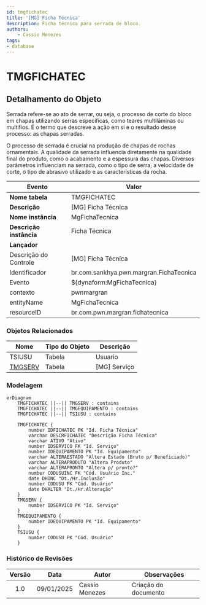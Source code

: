 ```yaml
---
id: tmgfichatec
title: '[MG] Ficha Técnica'
description: Ficha técnica para serrada de bloco.
authors:
    - Cassio Menezes
tags: 
- database
---
```

# TMGFICHATEC

## Detalhamento do Objeto

Serrada refere-se ao ato de serrar, ou seja, o processo de corte do bloco em chapas utilizando serras específicas, como teares multilâminas ou multifios. É o termo que descreve a ação em si e o resultado desse processo: as chapas serradas.

O processo de serrada é crucial na produção de chapas de rochas ornamentais. A qualidade da serrada influencia diretamente na qualidade final do produto, como o acabamento e a espessura das chapas. Diversos parâmetros influenciam na serrada, como o tipo de serra, a velocidade de corte, o tipo de abrasivo utilizado e as características da rocha.

| Evento | Valor |
|--|--|
| **Nome tabela** | TMGFICHATEC |
| **Descrição** | [MG] Ficha Técnica |
| **Nome instância** | MgFichaTecnica |
| **Descrição instância** | Ficha Técnica |
| **Lançador** |
| Descrição do Controle | [MG] Ficha Técnica |
| Identificador | br.com.sankhya.pwn.margran.FichaTecnica |
| Evento | ${dynaform:MgFichaTecnica} |
| contexto | pwnmargran |
| entityName | MgFichaTecnica |
| resourceID | br.com.pwn.margran.fichatecnica |

### Objetos Relacionados

| Nome | Tipo do Objeto | Descrição |
|--|--|--|
| TSIUSU | Tabela | Usuario |
| [TMGSERV](TMGSERV.md) | Tabela | [MG] Serviço |

### Modelagem

```mermaid
erDiagram
    TMGFICHATEC ||--|| TMGSERV : contains
    TMGFICHATEC ||--|| TMGEQUIPAMENTO : contains
    TMGFICHATEC ||--|| TSIUSU : contains

	TMGFICHATEC {
		number IDFICHATEC PK "Id. Ficha Técnica"
        varchar DESCRFICHATEC "Descrição Ficha Técnica"
        varchar ATIVO "Ativo"
        number IDSERVICO FK "Id. Serviço"
        number IDEQUIPAMENTO PK "Id. Equipamento"
        varchar ALTERAESTADO "Altera Estado (Bruto p/ Beneficiado)"
        varchar ALTERAPRODUTO "Altera Produto"
        varchar ALTERAPRONTO "Altera p/ pronto?"
        number CODUSUINC FK "Cód. Usuário Inc."
        date DHINC "Dt./Hr.Inclusão"
        number CODUSU FK "Cód. Usuário"
        date DHALTER "Dt./Hr.Alteração"
	}
	TMGSERV {
		number IDSERVICO PK "Id. Serviço"
	}
	TMGEQUIPAMENTO {
		number IDEQUIPAMENTO PK "Id. Equipamento"
	}
    TSIUSU {
        number CODUSU PK "Cód. Usuário"
    }
```

### Histórico de Revisões

| Versão | Data | Autor | Observações |
|:--:|:--:|--|--|
| 1.0 | 09/01/2025 | Cassio Menezes | Criação do documento |
